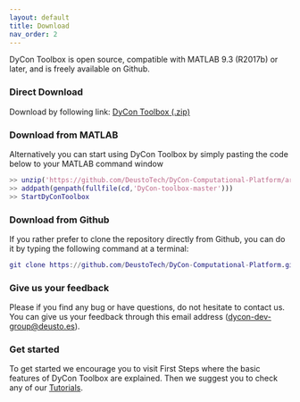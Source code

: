 ```yaml
---
layout: default
title: Download
nav_order: 2
---
```


DyCon Toolbox is open source, compatible with MATLAB 9.3 (R2017b) or later, and is freely available on Github.

### **Direct Download**
Download by following link: [DyCon Toolbox (.zip)](https://github.com/DeustoTech/DyCon-Computational-Platform/archive/master.zip)

### **Download from MATLAB**
Alternatively you can start using DyCon Toolbox by simply pasting the code below to your MATLAB command window



```matlab
>> unzip('https://github.com/DeustoTech/DyCon-Computational-Platform/archive/master.zip')
>> addpath(genpath(fullfile(cd,'DyCon-toolbox-master')))
>> StartDyConToolbox
```

### **Download from Github**
If you rather prefer to clone the repository directly from Github, you can do it by typing the following command at a terminal:


```matlab
git clone https://github.com/DeustoTech/DyCon-Computational-Platform.git
```


### **Give us your feedback**
Please if you find any bug or have questions, do not hesitate to contact us. You can give us your feedback through this email address ([dycon-dev-group@deusto.es](mailto:dycon-dev-group@deusto.es)).

### **Get started**
To get started we encourage you to visit First Steps where the basic features of DyCon Toolbox are explained. Then we suggest you to check any of our [Tutorials](/posts/05-Examples/06-Examples/).